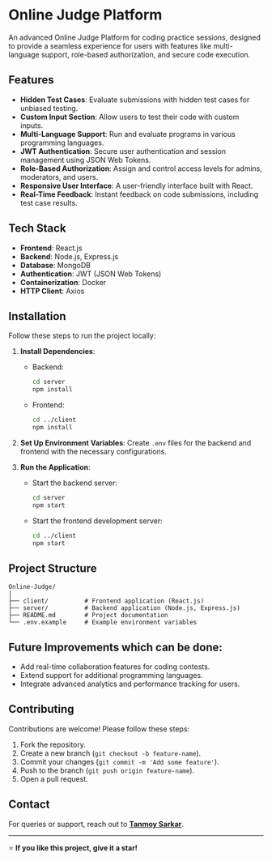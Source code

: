 # Online Judge Platform

An advanced Online Judge Platform for coding practice sessions, designed to provide a seamless experience for users with features like multi-language support, role-based authorization, and secure code execution.

## Features

- **Hidden Test Cases**: Evaluate submissions with hidden test cases for unbiased testing.
- **Custom Input Section**: Allow users to test their code with custom inputs.
- **Multi-Language Support**: Run and evaluate programs in various programming languages.
- **JWT Authentication**: Secure user authentication and session management using JSON Web Tokens.
- **Role-Based Authorization**: Assign and control access levels for admins, moderators, and users.
- **Responsive User Interface**: A user-friendly interface built with React.
- **Real-Time Feedback**: Instant feedback on code submissions, including test case results.

## Tech Stack

- **Frontend**: React.js
- **Backend**: Node.js, Express.js
- **Database**: MongoDB
- **Authentication**: JWT (JSON Web Tokens)
- **Containerization**: Docker
- **HTTP Client**: Axios

## Installation

Follow these steps to run the project locally:


1. **Install Dependencies**:
   - Backend:
     ```bash
     cd server
     npm install
     ```
   - Frontend:
     ```bash
     cd ../client
     npm install
     ```
2. **Set Up Environment Variables**:
   Create `.env` files for the backend and frontend with the necessary configurations. 

3. **Run the Application**:
   - Start the backend server:
     ```bash
     cd server
     npm start
     ```
   - Start the frontend development server:
     ```bash
     cd ../client
     npm start
     ```

## Project Structure

```
Online-Judge/
│
├── client/          # Frontend application (React.js)
├── server/          # Backend application (Node.js, Express.js)
├── README.md        # Project documentation
└── .env.example     # Example environment variables
```


## Future Improvements which can be done:

- Add real-time collaboration features for coding contests.
- Extend support for additional programming languages.
- Integrate advanced analytics and performance tracking for users.

## Contributing

Contributions are welcome! Please follow these steps:

1. Fork the repository.
2. Create a new branch (`git checkout -b feature-name`).
3. Commit your changes (`git commit -m 'Add some feature'`).
4. Push to the branch (`git push origin feature-name`).
5. Open a pull request.


## Contact

For queries or support, reach out to **[Tanmoy Sarkar](mailto:tanmoysarkar46552@gmail.com)**.

---

⭐ **If you like this project, give it a star!**
